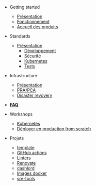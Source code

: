 <!-- docs/_sidebar.md -->

- Getting started

  - [Présentation](README.md)
  - [Fonctionnement](fonctionnement.md)
  - [Accueil des produits](accueil-produits.md)

- Standards

  - [Présentation](standards.md)
    - [Développement](developpement.md)
    - [Sécurité](securite.md)
    - [Kubernetes](kubernetes.md)
    - [Tests](tests.md)

* Infrastructure

  - [Présentation](infrastructure.md)
  - [PRA/PCA](pra.md)
  - [Disaster revovery](disaster-recovery.md)

* [**FAQ**](faq.md)

* Workshops

  - [Kubernetes](workshops/kubernetes/index.md)
  - [Déployer en production from scratch](workshops/from_scratch_to_production/index.md)

* Projets

  - [template](https://github.com/SocialGouv/template) 
  - [GitHub actions](https://github.com/SocialGouv/actions)
  - [Linters](https://github.com/SocialGouv/linters)
  - [Renovate](https://github.com/SocialGouv/renovate-config)
  - [dashlord](https://dashlord.fabrique.social.gouv.fr)
  - [Images docker](https://github.com/SocialGouv/docker)
  - [sre-tools](https://github.com/SocialGouv/sre-tools)

